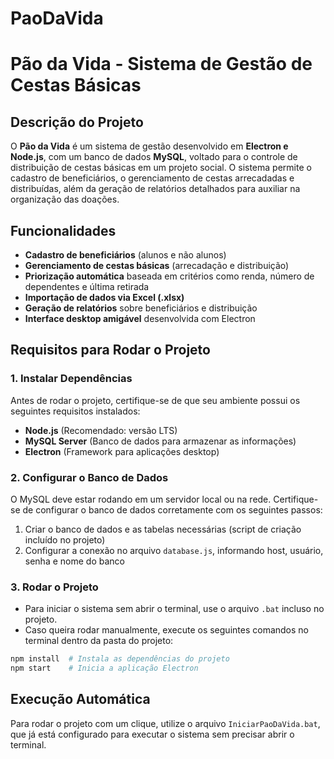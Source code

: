 # PaoDaVida


# **Pão da Vida - Sistema de Gestão de Cestas Básicas**  

## **Descrição do Projeto**  
O **Pão da Vida** é um sistema de gestão desenvolvido em **Electron e Node.js**, com um banco de dados **MySQL**, voltado para o controle de distribuição de cestas básicas em um projeto social. O sistema permite o cadastro de beneficiários, o gerenciamento de cestas arrecadadas e distribuídas, além da geração de relatórios detalhados para auxiliar na organização das doações.  

## **Funcionalidades**  
- **Cadastro de beneficiários** (alunos e não alunos)  
- **Gerenciamento de cestas básicas** (arrecadação e distribuição)  
- **Priorização automática** baseada em critérios como renda, número de dependentes e última retirada  
- **Importação de dados via Excel (.xlsx)**  
- **Geração de relatórios** sobre beneficiários e distribuição  
- **Interface desktop amigável** desenvolvida com Electron  

## **Requisitos para Rodar o Projeto**  

### **1. Instalar Dependências**  
Antes de rodar o projeto, certifique-se de que seu ambiente possui os seguintes requisitos instalados:  

- **Node.js** (Recomendado: versão LTS)  
- **MySQL Server** (Banco de dados para armazenar as informações)  
- **Electron** (Framework para aplicações desktop)  

### **2. Configurar o Banco de Dados**  
O MySQL deve estar rodando em um servidor local ou na rede. Certifique-se de configurar o banco de dados corretamente com os seguintes passos:  

1. Criar o banco de dados e as tabelas necessárias (script de criação incluído no projeto)  
2. Configurar a conexão no arquivo `database.js`, informando host, usuário, senha e nome do banco  

### **3. Rodar o Projeto**  

- Para iniciar o sistema sem abrir o terminal, use o arquivo `.bat` incluso no projeto.  
- Caso queira rodar manualmente, execute os seguintes comandos no terminal dentro da pasta do projeto:  

```sh
npm install  # Instala as dependências do projeto
npm start    # Inicia a aplicação Electron
```

## **Execução Automática**  
Para rodar o projeto com um clique, utilize o arquivo `IniciarPaoDaVida.bat`, que já está configurado para executar o sistema sem precisar abrir o terminal.  
